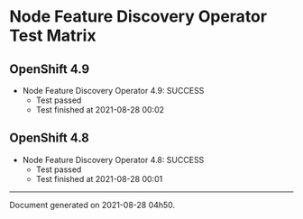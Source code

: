 
Node Feature Discovery Operator Test Matrix
===========================================

OpenShift 4.9
-------------


* Node Feature Discovery Operator 4.9: SUCCESS
  - Test passed
  - Test finished at 2021-08-28 00:02

OpenShift 4.8
-------------


* Node Feature Discovery Operator 4.8: SUCCESS
  - Test passed
  - Test finished at 2021-08-28 00:01


---
Document generated on 2021-08-28 04h50.

